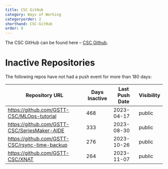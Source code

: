 ```yaml
---
title: CSC GitHub
category: Ways of Working
categoryorder: 2
shorthand: CSC-GitHub
order: 8
---
```


The CSC GitHub can be found here – <a href="https://github.com/GSTT-CSC/">CSC Github</a>.

# Inactive Repositories

The following repos have not had a push event for more than 180 days:

| Repository URL | Days Inactive | Last Push Date | Visibility |
| --- | --- | --- | --- |
| https://github.com/GSTT-CSC/MLOps-tutorial | 468 | 2023-04-17 | public |
| https://github.com/GSTT-CSC/SeriesMaker-AIDE | 333 | 2023-08-30 | public |
| https://github.com/GSTT-CSC/rsync-time-backup | 276 | 2023-10-26 | public |
| https://github.com/GSTT-CSC/XNAT | 264 | 2023-11-07 | public |
